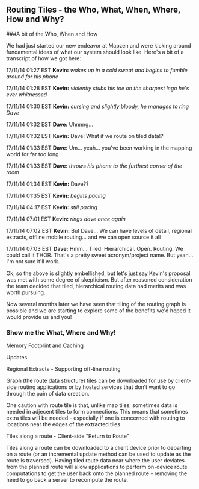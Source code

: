 ## Routing Tiles - the Who, What, When, Where, How and Why?

###A bit of the Who, When and How

We had just started our new endeavor at Mapzen and were kicking around fundamental ideas of what our system should look like. Here's a bit of a transcript of how we got here:

17/11/14 01:27 EST **Kevin:** *wakes up in a cold sweat and begins to fumble around for his phone*

17/11/14 01:28 EST **Kevin:** *violently stubs his toe on the sharpest lego he's ever whitnessed*

17/11/14 01:30 EST **Kevin:** *cursing and slightly bloody, he manages to ring Dave*

17/11/14 01:32 EST **Dave:** Uhnnng...

17/11/14 01:32 EST **Kevin:** Dave! What if we route on tiled data!?

17/11/14 01:33 EST **Dave:** Um... yeah... you've been working in the mapping world for far too long

17/11/14 01:33 EST **Dave:** *throws his phone to the furthest corner of the room*

17/11/14 01:34 EST **Kevin:** Dave??

17/11/14 01:35 EST **Kevin:** *begins pacing*

17/11/14 04:17 EST **Kevin:** *still pacing*

17/11/14 07:01 EST **Kevin:** *rings dave once again*

17/11/14 07:02 EST **Kevin:** But Dave... We can have levels of detail, regional extracts, offline mobile routing... and we can open source it all

17/11/14 07:03 EST **Dave:** Hmm... Tiled. Hierarchical. Open. Routing. We could call it THOR. That's a pretty sweet acronym/project name. But yeah... I'm not sure it'll work.

Ok, so the above is slightly embellished, but let's just say Kevin's proposal was met with some degree of skepticism. But after reasoned consideration the team decided that tiled, hierarchical routing data had merits and was worth pursuing.

Now several months later we have seen that tiling of the routing graph is possible and we are starting to explore some of the benefits we'd hoped it would provide us and you!

### Show me the What, Where and Why!

Memory Footprint and Caching

Updates

Regional Extracts - Supporting off-line routing

Graph (the route data structure) tiles can be downloaded for use by client-side routing applications or by hosted services that don’t want to go through the pain of data creation.

One caution with route tile is that, unlike map tiles, sometimes data is needed in adjecent tiles to form connections. This means that sometimes extra tiles will be needed - especially if one is concerned with routing to locations near the edges of the extracted tiles.

Tiles along a route - Client-side "Return to Route"

Tiles along a route can be downloaded to a client device prior to departing on a route (or an incremental update method can be used to update as the route is traversed). Having tiled route data near where the user deviates from the planned route will allow applications to perform on-device route computations to get the user back onto the planned route - removing the need to go back a server to recompute the route.


